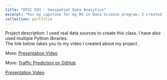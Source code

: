 ```yaml
---
title: "DTSC 691 - Geospatial Data Analytics"
excerpt: "For my capstone for my MS in Data Science program, I created a Geospatial Data Analytics course using Python libraries"
collection: portfolio
---
```


Project description: I used real data sources to create this class. I have also used multiple Python libraries. <br>
The link below takes you to my video I created about my project. <br>

More: [Presentation Video](https://drive.google.com/file/d/1l-ajqSmmLvzBa2hp5oj8SlFmX9AGG8Go/view?usp=drive_link)


More: [Traffic Prediction on GitHub](https://github.com/maggiewolff/graduate-studies/tree/main/Traffic-Prediction)

<a href="https://drive.google.com/file/d/1l-ajqSmmLvzBa2hp5oj8SlFmX9AGG8Go/view?usp=drive_link" target="_blank" rel="noopener noreferrer">Presentation Video</a>
